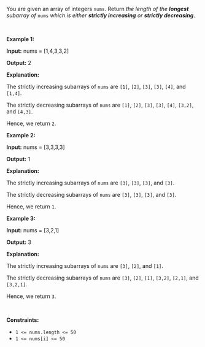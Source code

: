 You are given an array of integers `nums`. Return *the length of the **longest** subarray of* `nums` *which is either **strictly increasing** or **strictly decreasing***.


 


**Example 1:**



**Input:** nums = [1,4,3,3,2]


**Output:** 2


**Explanation:**


The strictly increasing subarrays of `nums` are `[1]`, `[2]`, `[3]`, `[3]`, `[4]`, and `[1,4]`.


The strictly decreasing subarrays of `nums` are `[1]`, `[2]`, `[3]`, `[3]`, `[4]`, `[3,2]`, and `[4,3]`.


Hence, we return `2`.



**Example 2:**



**Input:** nums = [3,3,3,3]


**Output:** 1


**Explanation:**


The strictly increasing subarrays of `nums` are `[3]`, `[3]`, `[3]`, and `[3]`.


The strictly decreasing subarrays of `nums` are `[3]`, `[3]`, `[3]`, and `[3]`.


Hence, we return `1`.



**Example 3:**



**Input:** nums = [3,2,1]


**Output:** 3


**Explanation:**


The strictly increasing subarrays of `nums` are `[3]`, `[2]`, and `[1]`.


The strictly decreasing subarrays of `nums` are `[3]`, `[2]`, `[1]`, `[3,2]`, `[2,1]`, and `[3,2,1]`.


Hence, we return `3`.



 


**Constraints:**


* `1 <= nums.length <= 50`
* `1 <= nums[i] <= 50`



